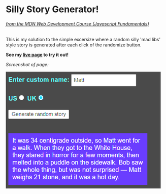# Silly Story Generator!
###### [from the MDN Web Development Course (Javascript Fundamentals)](https://developer.mozilla.org/en-US/docs/Learn/JavaScript/First_steps/Silly_story_generator)

This is my solution to the simple excersize where a random silly 'mad libs' style story is generated after each click of the randomize button. 

**See my [live page](https://mv805.github.io/silly-story-generator/) to try it out!**

*Screenshot of page:*

![page screenshot](/screenshot.png)
